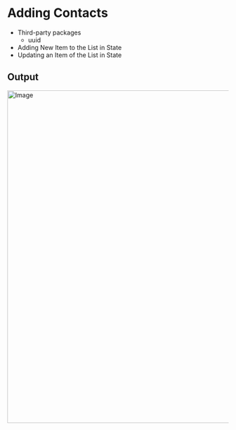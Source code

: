# Adding Contacts

- Third-party packages
  - uuid
- Adding New Item to the List in State
- Updating an Item of the List in State

## Output
<img width="1703" height="755" alt="Image" src="https://github.com/user-attachments/assets/f6ecf1cc-8160-485c-b889-0430f88ba2b2" />
